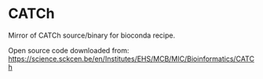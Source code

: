 # CATCh
Mirror of CATCh source/binary for bioconda recipe.

Open source code downloaded from:
https://science.sckcen.be/en/Institutes/EHS/MCB/MIC/Bioinformatics/CATCh
